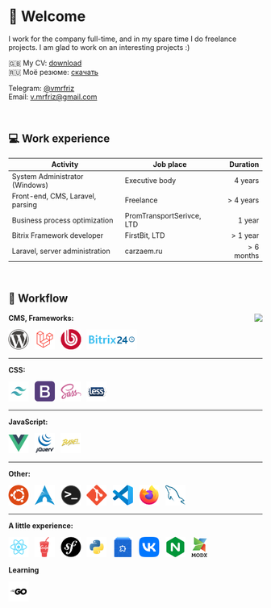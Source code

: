 # 👋 Welcome

I work for the company full-time, and in my spare time I do freelance projects. I am glad to work on an interesting projects :)

🇬🇧 My CV: [download](https://raw.githubusercontent.com/vmrfriz/vmrfriz.github.io/master/data/Candidate_Valeriy_Grechukha_(vmrfriz).pdf)<br>
🇷🇺 Моё резюме: [скачать](https://raw.githubusercontent.com/vmrfriz/vmrfriz.github.io/master/data/%D0%92%D0%B0%D0%BB%D0%B5%D1%80%D0%B8%D0%B9%20%D0%92%D0%B0%D0%B4%D0%B8%D0%BC%D0%BE%D0%B2%D0%B8%D1%87%20%D0%93%D1%80%D0%B5%D1%87%D1%83%D1%85%D0%B0.pdf)

Telegram: [@vmrfriz](https://t.me/vmrfriz)<br>
Email: [v.mrfriz@gmail.com](mailto:v.mrfriz@gmail.com)

<br>

## 💻 Work experience

| Activity | Job place | Duration |
|-|-|-:|
| System Administrator (Windows) | Executive body | 4 years |
| Front-end, CMS, Laravel, parsing | Freelance | > 4 years |
| Business process optimization | PromTransportSerivce, LTD | 1 year |
| Bitrix Framework developer | FirstBit, LTD | > 1 year |
| Laravel, server administration | carzaem.ru | > 6 months |

<br>

## 🧳 Workflow

<img src="https://github-readme-stats-vmrfriz.vercel.app/api/top-langs/?username=vmrfriz&layout=compact&show_icons=true&langs_count=20&bg_color=30,e96443,904e95&text_color=fff&title_color=fff" align="right">

**CMS, Frameworks:**

<a href="https://wordpress.org/" title="WordPress"><img src="https://github.com/github/explore/blob/bd6117b16e6379da99b114c4f09f776d80cade6a/topics/wordpress/wordpress.png?raw=true" height="40" /></a>
&nbsp;
<a href="https://laravel.com/" title="Laravel"><img src="https://github.com/github/explore/blob/bd6117b16e6379da99b114c4f09f776d80cade6a/topics/laravel/laravel.png?raw=true" height="40" /></a>
&nbsp;
<a href="https://www.1c-bitrix.ru/" title="1C-Bitrix"><img src="icons/1c-bitrix.svg" height="40" /></a>
&nbsp;
<a href="https://www.bitrix24.com/" title="Bitrix24"><img src="icons/bitrix24.png" height="40" /></a>

----

**CSS:**

<a href="https://tailwindcss.com/" title="TailwindCSS"><img src="https://github.com/github/explore/blob/bd6117b16e6379da99b114c4f09f776d80cade6a/topics/tailwind/tailwind.png?raw=true" height="40" /></a>
&nbsp;
<a href="https://getbootstrap.com/" title="Bootstrap"><img src="https://github.com/github/explore/blob/bd6117b16e6379da99b114c4f09f776d80cade6a/topics/bootstrap/bootstrap.png?raw=true" height="40" /></a>
&nbsp;
<a href="https://sass-lang.com/" title="Sass"><img src="https://github.com/github/explore/blob/bd6117b16e6379da99b114c4f09f776d80cade6a/topics/sass/sass.png?raw=true" height="40" /></a>
&nbsp;
<a href="https://lesscss.org/" title="Less"><img src="https://github.com/github/explore/blob/bd6117b16e6379da99b114c4f09f776d80cade6a/topics/less/less.png?raw=true" height="40" /></a>

----

**JavaScript:**

<a href="https://vuejs.org/" title="Vue"><img src="https://raw.githubusercontent.com/github/explore/bd6117b16e6379da99b114c4f09f776d80cade6a/topics/vue/vue.png?raw=true" height="40" /></a>
&nbsp;
<a href="https://jquery.com/" title="jQuery"><img src="icons/jquery.svg" height="40" /></a>
&nbsp;
<a href="https://babeljs.io/" title="Babel"><img src="https://github.com/github/explore/blob/bd6117b16e6379da99b114c4f09f776d80cade6a/topics/babel/babel.png?raw=true" height="40" /></a>

----

**Other:**

<a href="https://ubuntu.com/" title="Ubuntu Server"><img src="https://github.com/github/explore/blob/bd6117b16e6379da99b114c4f09f776d80cade6a/topics/ubuntu/ubuntu.png?raw=true" height="40" /></a>
&nbsp;
<a href="https://manjaro.org/" title="Manjaro Linux"><img src="https://github.com/github/explore/blob/bd6117b16e6379da99b114c4f09f776d80cade6a/topics/archlinux/archlinux.png?raw=true" height="40" /></a>
&nbsp;
<a href="https://en.wikipedia.org/wiki/Command_(computing)" title="Terminal"><img src="https://github.com/github/explore/blob/bd6117b16e6379da99b114c4f09f776d80cade6a/topics/terminal/terminal.png?raw=true" height="40" /></a>
&nbsp;
<a href="https://git-scm.com/" title="Git"><img src="icons/git.png" height="40" /></a>
&nbsp;
<a href="https://code.visualstudio.com/" title="Visual Studio Code"><img src="https://raw.githubusercontent.com/github/explore/80688e429a7d4ef2fca1e82350fe8e3517d3494d/topics/visual-studio-code/visual-studio-code.png" height="40" /></a>
&nbsp;
<a href="https://www.mozilla.org/firefox/" title="Firefox"><img src="https://github.com/github/explore/blob/bd6117b16e6379da99b114c4f09f776d80cade6a/topics/firefox/firefox.png?raw=true" height="40" /></a>
&nbsp;
<a href="https://www.mysql.com/" title="MySQL"><img src="https://raw.githubusercontent.com/devicons/devicon/7a4ca8aa871d6dca81691e018d31eed89cb70a76/icons/mysql/mysql-plain.svg" height="40" /></a>

----

**A little experience:**

<a href="https://ru.reactjs.org/" title="Vue"><img src="https://github.com/github/explore/blob/80688e429a7d4ef2fca1e82350fe8e3517d3494d/topics/react/react.png?raw=true" height="40" /></a>
&nbsp;
<a href="https://gulpjs.com/" title="Gulp"><img src="https://github.com/github/explore/blob/bd6117b16e6379da99b114c4f09f776d80cade6a/topics/gulp/gulp.png?raw=true" height="40" /></a>
&nbsp;
<a href="https://symfony.com/" title="Symfony"><img src="https://github.com/github/explore/blob/bd6117b16e6379da99b114c4f09f776d80cade6a/topics/symfony/symfony.png?raw=true" height="40" /></a>
&nbsp;
<a href="https://www.python.org/" title="Python"><img src="https://github.com/github/explore/blob/bd6117b16e6379da99b114c4f09f776d80cade6a/topics/python/python.png?raw=true" height="40" /></a>
&nbsp;
<a href="https://developer.chrome.com/docs/extensions/mv3/getstarted/" title="Developing an extension for Chrome"><img src="https://github.com/github/explore/blob/80688e429a7d4ef2fca1e82350fe8e3517d3494d/topics/chrome-extension/chrome-extension.png?raw=true" height="40" /></a>
&nbsp;
<a href="https://dev.vk.com/" title="VK Mini Apps"><img src="https://github.com/github/explore/blob/dda8994b8fe441d0d31867d8add48e8924ff15de/topics/vk/vk.png?raw=true" height="40" /></a>
&nbsp;
<a href="https://www.nginx.com/" title="Installing and configuring Nginx and Apache"><img src="https://github.com/github/explore/blob/dda8994b8fe441d0d31867d8add48e8924ff15de/topics/nginx/nginx.png?raw=true" height="40" /></a>
&nbsp;
<a href="https://modx.com/" title="MODX"><img src="icons/modx.svg" height="40" /></a>

**Learning**

<a href="https://go.dev/" title="Golang"><img src="https://github.com/github/explore/blob/bd6117b16e6379da99b114c4f09f776d80cade6a/topics/go/go.png?raw=true" height="40" /></a>

<!--
[![Top Langs](https://github-readme-stats-vmrfriz.vercel.app/api/top-langs/?username=vmrfriz&layout=compact&show_icons=true&langs_count=20&bg_color=30,e96443,904e95&text_color=fff&title_color=fff)](https://github.com/vmrfriz?tab=repositories)
[![Top Langs](https://github-readme-stats-vmrfriz.vercel.app/api/top-langs/?username=vmrfriz&layout=compact&show_icons=true&langs_count=20&bg_color=315,D3CCE3,E9E4F0)](https://github.com/vmrfriz?tab=repositories)
-->
